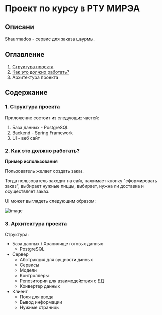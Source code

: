 # Проект по курсу в РТУ МИРЭА
## Описани
Shaurmados - сервис для заказа шаурмы.

## Оглавление
1. [Структура проекта](#ref1)
1. [Как это должно работать?](#ref2)
1. [Архитектура проекта](#ref3)
## Содержание

### <a name="ref1"></a> 1. Структура проекта

Приложение состоит из следующих частей:
1. База данных - PostgreSQL
2. Backend - Spring Framework
3. UI - веб сайт

### <a name="ref2"></a> 2. Как это должно работать?


**Пример использования**

Пользователь желает создать заказ.

Тогда пользователь заходит на сайт, нажимает кнопку "сформировать заказ", выбирает нужные пиццы, выбирает, нужна ли доставка и осуществляет заказ. 

UI может выглядеть следующим образом:

![image](https://user-images.githubusercontent.com/90835505/172934601-547bd201-13a3-499b-afa7-e83aa5fbc6e9.png)


### <a name="ref3"></a> 3. Архитектура проекта

Структура:
- База данных / Хранилище готовых данных
  - PostgreSQL
- Сервер
  - Абстракция для сущности данных
  - Сервисы
  - Модели
  - Контроллеры
  - Репозитории для взаимодействия с БД
  - Конвертер данных
- Клиент
  - Поля для ввода
  - Вывод информации
  - Нужные страницы
